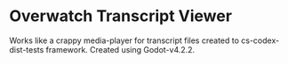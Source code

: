 # Overwatch Transcript Viewer

Works like a crappy media-player for transcript files created to cs-codex-dist-tests framework. Created using Godot-v4.2.2.
